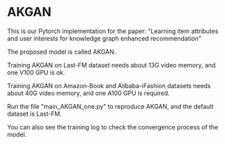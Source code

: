 # AKGAN
This is our Pytorch implementation for the paper: "Learning item attributes and user interests for knowledge graph enhanced recommendation"

The proposed model is called AKGAN.

Training AKGAN on Last-FM dataset needs about 13G video memory, and one V100 GPU is ok.

Training AKGAN on Amazon-Book and Alibaba-iFashion datasets needs about 40G video memory, and one A100 GPU is required.

Run the file "main_AKGAN_one.py" to reproduce AKGAN, and the default dataset is Last-FM.

You can also see the training log to check the convergence process of the model.
